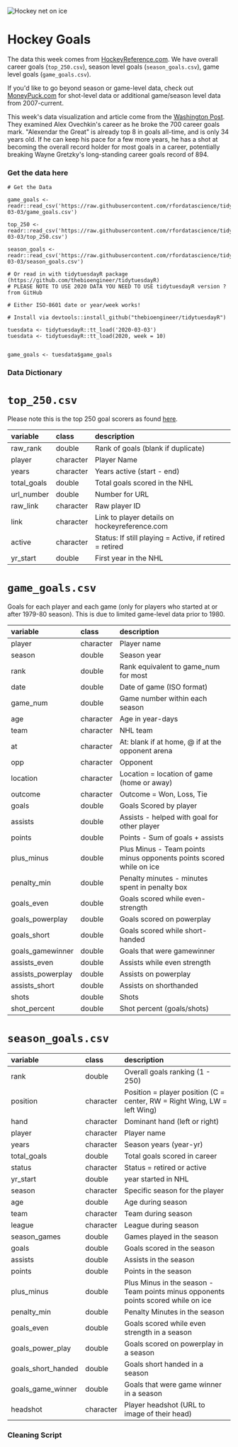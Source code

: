 ![Hockey net on ice](https://images.unsplash.com/photo-1515703407324-5f753afd8be8?ixlib=rb-1.2.1&ixid=eyJhcHBfaWQiOjEyMDd9&auto=format&fit=crop&w=2167&q=80)

# Hockey Goals

The data this week comes from [HockeyReference.com](https://www.hockey-reference.com/leaders/goals_career.html). We have overall career goals (`top_250.csv`), season level goals (`season_goals.csv`), game level goals (`game_goals.csv`).

If you'd like to go beyond season or game-level data, check out [MoneyPuck.com](http://moneypuck.com/data.htm) for shot-level data or additional game/season level data from 2007-current. 

This week's data visualization and article come from the [Washington Post](https://www.washingtonpost.com/graphics/2020/sports/capitals/ovechkin-700-goals/?utm_campaign=wp_graphics&utm_medium=social&utm_source=twitter). They examined Alex Ovechkin's career as he broke the 700 career goals mark. "Alexendar the Great" is already top 8 in goals all-time, and is only 34 years old. If he can keep his pace for a few more years, he has a shot at becoming the overall record holder for most goals in a career, potentially breaking Wayne Gretzky's long-standing career goals record of 894.

### Get the data here

```{r}
# Get the Data

game_goals <- readr::read_csv('https://raw.githubusercontent.com/rfordatascience/tidytuesday/master/data/2020/2020-03-03/game_goals.csv')

top_250 <- readr::read_csv('https://raw.githubusercontent.com/rfordatascience/tidytuesday/master/data/2020/2020-03-03/top_250.csv')

season_goals <- readr::read_csv('https://raw.githubusercontent.com/rfordatascience/tidytuesday/master/data/2020/2020-03-03/season_goals.csv')

# Or read in with tidytuesdayR package (https://github.com/thebioengineer/tidytuesdayR)
# PLEASE NOTE TO USE 2020 DATA YOU NEED TO USE tidytuesdayR version ? from GitHub

# Either ISO-8601 date or year/week works!

# Install via devtools::install_github("thebioengineer/tidytuesdayR")

tuesdata <- tidytuesdayR::tt_load('2020-03-03')
tuesdata <- tidytuesdayR::tt_load(2020, week = 10)


game_goals <- tuesdata$game_goals
```
### Data Dictionary

# `top_250.csv`

Please note this is the top 250 goal scorers as found [here](https://www.hockey-reference.com/leaders/goals_career.html).

|variable    |class     |description |
|:-----------|:---------|:-----------|
|raw_rank    |double    | Rank of goals (blank if duplicate) |
|player      |character | Player Name |
|years       |character | Years active (start - end) |
|total_goals |double    | Total goals scored in the NHL |
|url_number  |double    | Number for URL |
|raw_link    |character | Raw player ID |
|link        |character | Link to player details on hockeyreference.com |
|active      |character | Status: If still playing = Active, if retired = retired|
|yr_start    |double    |First year in the NHL |

# `game_goals.csv`

Goals for each player and each game (only for players who started at or after 1979-80 season). This is due to limited game-level data prior to 1980.

|variable          |class     |description |
|:-----------------|:---------|:-----------|
|player            |character | Player name |
|season            |double    | Season year |
|rank              |double    | Rank equivalent to game_num for most |
|date              |double    | Date of game (ISO format) |
|game_num          |double    | Game number within each season|
|age               |character | Age in year-days|
|team              |character | NHL team |
|at                |character | At: blank if at home, @ if at the opponent arena |
|opp               |character | Opponent |
|location          |character | Location = location of game (home or away) |
|outcome           |character | Outcome = Won, Loss, Tie |
|goals             |double    | Goals Scored by player|
|assists           |double    | Assists - helped with goal for other player |
|points            |double    | Points - Sum of goals + assists |
|plus_minus        |double    | Plus Minus - Team points minus opponents points scored while on ice|
|penalty_min       |double    | Penalty minutes - minutes spent in penalty box |
|goals_even        |double    | Goals scored while even-strength |
|goals_powerplay   |double    | Goals scored on powerplay |
|goals_short       |double    | Goals scored while short-handed|
|goals_gamewinner  |double    | Goals that were gamewinner|
|assists_even      |double    | Assists while even strength|
|assists_powerplay |double    | Assists on powerplay|
|assists_short     |double    | Assists on shorthanded|
|shots             |double    | Shots|
|shot_percent      |double    | Shot percent (goals/shots)|

# `season_goals.csv`

|variable           |class     |description |
|:------------------|:---------|:-----------|
|rank               |double    |Overall goals ranking (1 - 250)|
|position           |character | Position = player position (C = center, RW = Right Wing, LW = left Wing)|
|hand               |character |Dominant hand (left or right) |
|player             |character | Player name|
|years              |character | Season years (year-yr)|
|total_goals        |double    | Total goals scored in career |
|status             |character |Status = retired or active|
|yr_start           |double    | year started in NHL|
|season             |character | Specific season for the player|
|age                |double    |Age during season|
|team               |character | Team during season |
|league             |character |League during season|
|season_games       |double    |Games played in the season|
|goals              |double    |Goals scored in the season|
|assists            |double    |Assists in the season|
|points             |double    |Points in the season|
|plus_minus         |double    | Plus Minus in the season - Team points minus opponents points scored while on ice|
|penalty_min        |double    |Penalty Minutes in the season |
|goals_even         |double    |Goals scored while even strength in a season|
|goals_power_play   |double    |Goals scored on powerplay in a season|
|goals_short_handed |double    |Goals short handed in a season|
|goals_game_winner  |double    |Goals that were game winner in a season|
|headshot           |character | Player headshot (URL to image of their head) |

### Cleaning Script

